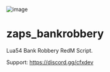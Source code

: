 ![image](https://github.com/Zaps6000/zaps_bankrobbery/assets/122732007/c9e49028-e21f-416b-8e4e-d7e88807d983)

# zaps_bankrobbery
Lua54 Bank Robbery RedM Script.




Support: https://discord.gg/cfxdev
